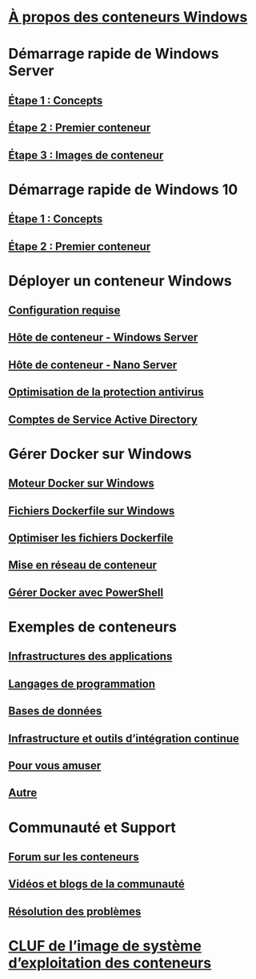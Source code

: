 # [À propos des conteneurs Windows](about/index.md)

# Démarrage rapide de Windows Server
## [Étape 1 : Concepts](quick_start/quick_start.md)
## [Étape 2 : Premier conteneur](quick_start/quick_start_windows_server.md)
## [Étape 3 : Images de conteneur](quick_start/quick_start_images.md)

# Démarrage rapide de Windows 10
## [Étape 1 : Concepts](quick_start/quick_start.md)
## [Étape 2 : Premier conteneur](quick_start/quick_start_windows_10.md)

# Déployer un conteneur Windows
## [Configuration requise](deployment/system_requirements.md)
## [Hôte de conteneur - Windows Server](deployment/deployment.md)
## [Hôte de conteneur - Nano Server](deployment/deployment_nano.md)
## [Optimisation de la protection antivirus](https://msdn.microsoft.com/en-us/windows/hardware/drivers/ifs/anti-virus-optimization-for-windows-containers)
## [Comptes de Service Active Directory](management/manage_serviceaccounts.md)

# Gérer Docker sur Windows
## [Moteur Docker sur Windows](docker/configure_docker_daemon.md)
## [Fichiers Dockerfile sur Windows](docker/manage_windows_dockerfile.md)
## [Optimiser les fichiers Dockerfile](docker/optimize_windows_dockerfile.md)
## [Mise en réseau de conteneur](management/container_networking.md)
## [Gérer Docker avec PowerShell](https://github.com/Microsoft/Docker-PowerShell)

# Exemples de conteneurs
## [Infrastructures des applications](samples.md#Application-Frameworks)
## [Langages de programmation](samples.md#Programing-Languages)
## [Bases de données](samples.md#Databases)
## [Infrastructure et outils d’intégration continue](samples.md#Infrastructure-and-CI-Tools)
## [Pour vous amuser](samples.md#Just-for-Fun)
## [Autre](samples.md#Other)


# Communauté et Support
## [Forum sur les conteneurs](https://social.msdn.microsoft.com/Forums/en-US/home?forum=windowscontainers)
## [Vidéos et blogs de la communauté](communitylinks.md)
## [Résolution des problèmes](troubleshooting.md)


# [CLUF de l’image de système d’exploitation des conteneurs](Images_EULA.md)


<!--HONumber=Nov16_HO3-->


